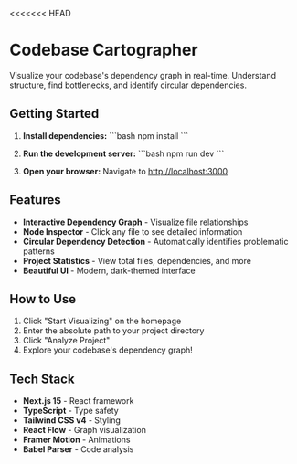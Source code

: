 <<<<<<< HEAD
# Codebase Cartographer

Visualize your codebase's dependency graph in real-time. Understand structure, find bottlenecks, and identify circular dependencies.

## Getting Started

1. **Install dependencies:**
   \`\`\`bash
   npm install
   \`\`\`

2. **Run the development server:**
   \`\`\`bash
   npm run dev
   \`\`\`

3. **Open your browser:**
   Navigate to [http://localhost:3000](http://localhost:3000)

## Features

-  **Interactive Dependency Graph** - Visualize file relationships
-  **Node Inspector** - Click any file to see detailed information
-  **Circular Dependency Detection** - Automatically identifies problematic patterns
-  **Project Statistics** - View total files, dependencies, and more
-  **Beautiful UI** - Modern, dark-themed interface

## How to Use

1. Click "Start Visualizing" on the homepage
2. Enter the absolute path to your project directory
3. Click "Analyze Project"
4. Explore your codebase's dependency graph!

## Tech Stack

- **Next.js 15** - React framework
- **TypeScript** - Type safety
- **Tailwind CSS v4** - Styling
- **React Flow** - Graph visualization
- **Framer Motion** - Animations
- **Babel Parser** - Code analysis